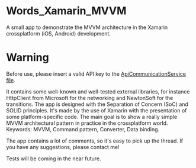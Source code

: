# Words_Xamarin_MVVM
A small app to demonstrate the MVVM architecture in the Xamarin crossplatform (iOS, Android) development.

# Warning
Before use, please insert a valid API key to the [ApiCommunicationService file](Words_MVVM/Services/ApiCommunicationService.cs).

It contains some well-known and well-tested external libraries, for instance HttpClient from Microsoft for the networking and NewtonSoft for the transitions. The app is designed with the Separation of Concern (SoC) and SOLID principles. It's made by the use of Xamarin with the presentation of some platform-specific code. The main goal is to show a really simple MVVM architectural pattern in practice in the crossplatform world. Keywords: MVVM, Command pattern, Converter, Data binding.

The app contains a lot of comments, so it's easy to pick up the thread. If you have any suggestions, please contact me!

Tests will be coming in the near future.
